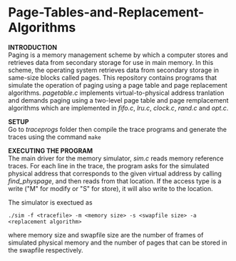 # Page-Tables-and-Replacement-Algorithms
**INTRODUCTION**\
Paging is a memory management scheme by which a computer stores and retrieves data from secondary storage for use in main memory. In this scheme, the operating system retrieves data from secondary storage in same-size blocks called pages. This repository contains programs that simulate the operation of paging using a page table and page replacement algorithms. _pagetable.c_ implements virtual-to-physical address tranlation and demands paging using a two-level page table and page remplacement algorithms which are implemented in _fifo.c_, _lru.c_, _clock.c_, _rand.c_ and _opt.c_.

**SETUP**\
Go to _traceprogs_ folder then compile the trace programs and generate the traces using the command `make`

**EXECUTING THE PROGRAM**\
The main driver for the memory simulator, _sim.c_ reads memory reference traces. For each line in the trace, the program asks for the simulated physical address that corresponds to the given virtual address by calling _find_physpage_, and then reads from that location. If the access type is a write ("M" for modify or "S" for store), it will also write to the location.

The simulator is exectued as

`./sim -f <tracefile> -m <memory size> -s <swapfile size> -a <replacement algorithm>`

where memory size and swapfile size are the number of frames of simulated physical memory and the number of pages that can be stored in the swapfile respectively. 


